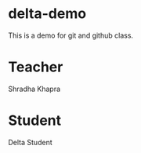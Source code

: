 # delta-demo
This is a demo for git and github class.
# Teacher
Shradha Khapra
# Student
Delta Student